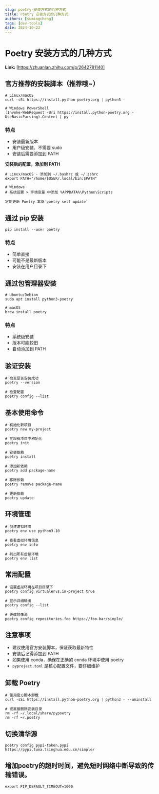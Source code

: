 ```yaml
---
slug: poetry-安装方式的几种方式
title: Poetry 安装方式的几种方式
authors: [sumingcheng]
tags: [dev-tools]
date: 2024-10-23
---
```


# Poetry 安装方式的几种方式



 **Link:** [https://zhuanlan.zhihu.com/p/2642781140]

## 官方推荐的安装脚本（推荐哦~）  
```
# Linux/macOS
curl -sSL https://install.python-poetry.org | python3 -
​
# Windows PowerShell
(Invoke-WebRequest -Uri https://install.python-poetry.org -UseBasicParsing).Content | py -
```
### 特点  

* 安装最新版本
* 用户级安装，不需要 sudo
* 安装后需要添加到 PATH

**安装后的配置，添加到 PATH**

```
# Linux/macOS - 添加到 ~/.bashrc 或 ~/.zshrc
export PATH="/home/$USER/.local/bin:$PATH"
​
# Windows
# 系统设置 > 环境变量 中添加 %APPDATA%\Python\Scripts
​
定期更新 Poetry 本身`poetry self update`
```
## 通过 pip 安装  
```
pip install --user poetry
```
### 特点  

* 简单直接
* 可能不是最新版本
* 安装在用户目录下

## 通过包管理器安装  
```
# Ubuntu/Debian
sudo apt install python3-poetry
​
# macOS
brew install poetry
```
### 特点  

* 系统级安装
* 版本可能较旧
* 自动添加到 PATH

## 验证安装  
```
# 检查是否安装成功
poetry --version
​
# 检查配置
poetry config --list
```
## 基本使用命令  
```
# 初始化新项目
poetry new my-project
​
# 在现有项目中初始化
poetry init
​
# 安装依赖
poetry install
​
# 添加新依赖
poetry add package-name
​
# 移除依赖
poetry remove package-name
​
# 更新依赖
poetry update
```
## 环境管理  
```
# 创建虚拟环境
poetry env use python3.10
​
# 查看虚拟环境信息
poetry env info
​
# 列出所有虚拟环境
poetry env list
```
## 常用配置  
```
# 设置虚拟环境在项目目录下
poetry config virtualenvs.in-project true
​
# 显示详细输出
poetry config --list
​
# 更改镜像源
poetry config repositories.foo https://foo.bar/simple/
```
## 注意事项  

* 建议使用官方安装脚本，保证获取最新特性
* 安装后记得添加到 PATH
* 如果使用 conda，确保在正确的 conda 环境中使用 poetry
* `pyproject.toml` 是核心配置文件，要仔细维护

## 卸载 Poetry  
```
# 使用官方脚本卸载
curl -sSL https://install.python-poetry.org | python3 - --uninstall
​
# 或直接删除安装目录
rm -rf ~/.local/share/pypoetry
rm -rf ~/.poetry
```
## 切换清华源  
```
poetry config pypi-token.pypi https://pypi.tuna.tsinghua.edu.cn/simple/
```
## 增加poetry的超时时间，避免短时网络中断导致的传输错误。  
```
export PIP_DEFAULT_TIMEOUT=1000
```